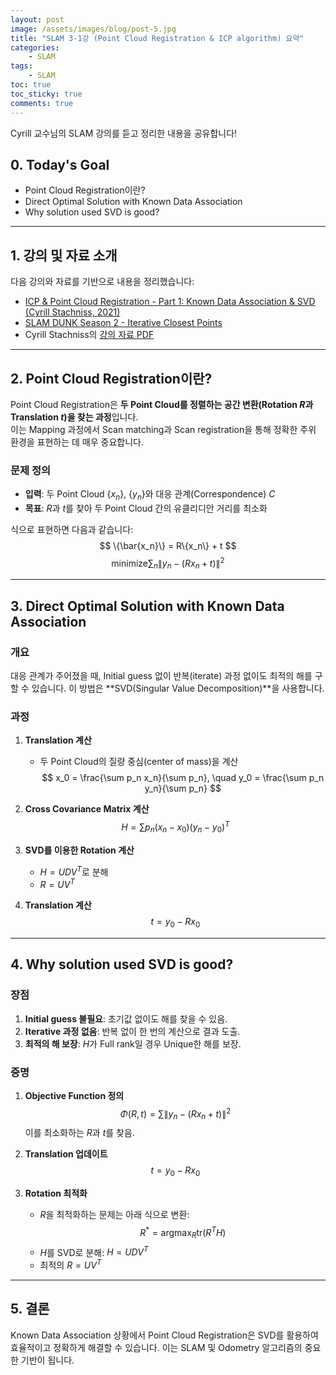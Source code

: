 ```yaml
---
layout: post
image: /assets/images/blog/post-5.jpg
title: "SLAM 3-1강 (Point Cloud Registration & ICP algorithm) 요약"
categories:
    - SLAM
tags:
    - SLAM
toc: true
toc_sticky: true
comments: true
---
```


Cyrill 교수님의 SLAM 강의를 듣고 정리한 내용을 공유합니다!

## 0. Today's Goal
- Point Cloud Registration이란?  
- Direct Optimal Solution with Known Data Association  
- Why solution used SVD is good?  

---

## 1. 강의 및 자료 소개  

다음 강의와 자료를 기반으로 내용을 정리했습니다:  
- [ICP & Point Cloud Registration - Part 1: Known Data Association & SVD (Cyrill Stachniss, 2021)](https://youtu.be/dhzLQfDBx2Q)  
- [SLAM DUNK Season 2 - Iterative Closest Points](https://youtu.be/BiQx5ISVdxU)  
- Cyrill Stachniss의 [강의 자료 PDF](https://drive.google.com/file/d/13NswuU_xD-OLTMOC3gLc2jpQvjXGS-HD/view?usp=sharing)  

---

## 2. Point Cloud Registration이란?  

Point Cloud Registration은 **두 Point Cloud를 정렬하는 공간 변환(Rotation $R$과 Translation $t$)을 찾는 과정**입니다.  
이는 Mapping 과정에서 Scan matching과 Scan registration을 통해 정확한 주위 환경을 표현하는 데 매우 중요합니다.

### 문제 정의
- **입력**: 두 Point Cloud $\{x_n\}$, $\{y_n\}$와 대응 관계(Correspondence) $C$  
- **목표**: $R$과 $t$를 찾아 두 Point Cloud 간의 유클리디안 거리를 최소화  

식으로 표현하면 다음과 같습니다:  
$$
\{\bar{x_n}\} = R\{x_n\} + t
$$
$$
\text{minimize} \sum_{n} \| y_n - (R x_n + t) \|^2
$$  

---

## 3. Direct Optimal Solution with Known Data Association  

### 개요  
대응 관계가 주어졌을 때, Initial guess 없이 반복(iterate) 과정 없이도 최적의 해를 구할 수 있습니다. 이 방법은 **SVD(Singular Value Decomposition)**을 사용합니다.

### 과정
1. **Translation 계산**  
   - 두 Point Cloud의 질량 중심(center of mass)을 계산  
   $$
   x_0 = \frac{\sum p_n x_n}{\sum p_n}, \quad y_0 = \frac{\sum p_n y_n}{\sum p_n}
   $$  

2. **Cross Covariance Matrix 계산**  
   $$
   H = \sum p_n (x_n - x_0)(y_n - y_0)^T
   $$  

3. **SVD를 이용한 Rotation 계산**  
   - $H = UDV^T$로 분해  
   - $R = UV^T$  

4. **Translation 계산**  
   $$
   t = y_0 - R x_0
   $$  

---

## 4. Why solution used SVD is good?  

### 장점  
1. **Initial guess 불필요**: 초기값 없이도 해를 찾을 수 있음.  
2. **Iterative 과정 없음**: 반복 없이 한 번의 계산으로 결과 도출.  
3. **최적의 해 보장**: $H$가 Full rank일 경우 Unique한 해를 보장.  

### 증명  
1. **Objective Function 정의**  
   $$
   \Phi(R, t) = \sum \|y_n - (R x_n + t)\|^2
   $$
   이를 최소화하는 $R$과 $t$를 찾음.

2. **Translation 업데이트**  
   $$
   t = y_0 - R x_0
   $$  

3. **Rotation 최적화**  
   - $R$을 최적화하는 문제는 아래 식으로 변환:  
     $$
     R^* = \text{argmax}_R \text{tr}(R^T H)
     $$
   - $H$를 SVD로 분해: $H = UDV^T$  
   - 최적의 $R = UV^T$  

---

## 5. 결론  

Known Data Association 상황에서 Point Cloud Registration은 SVD를 활용하여 효율적이고 정확하게 해결할 수 있습니다. 이는 SLAM 및 Odometry 알고리즘의 중요한 기반이 됩니다.  

